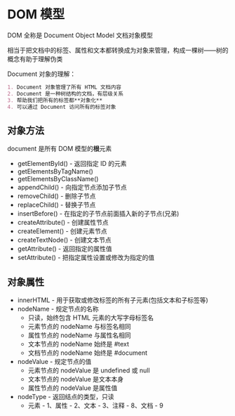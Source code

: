 # DOM 模型

DOM 全称是 Document Object Model 文档对象模型

相当于把文档中的标签、属性和文本都转换成为对象来管理，构成一棵树——树的概念有助于理解伪类

Document 对象的理解：

```markdown
1. Document 对象管理了所有 HTML 文档内容
2. Document 是一种树结构的文档，有层级关系
3. 帮助我们把所有的标签都**对象化**
4. 可以通过 Document 访问所有的标签对象
```



## 对象方法

document 是所有 DOM 模型的**根**元素

- getElementById() - 返回指定 ID 的元素
- getElementsByTagName()
- getElementsByClassName()
- appendChild() - 向指定节点添加子节点
- removeChild() - 删除子节点
- replaceChild() - 替换子节点
- insertBefore() - 在指定的子节点前面插入新的子节点(兄弟)
- createAttribute() - 创建属性节点
- createElement() - 创建元素节点
- createTextNode() - 创建文本节点
- getAttribute() - 返回指定的属性值
- setAttribute() - 把指定属性设置或修改为指定的值



## 对象属性

- innerHTML - 用于获取或修改标签的所有子元素(包括文本和子标签等)
- nodeName - 规定节点的名称
  - 只读，始终包含 HTML 元素的大写字母标签名
  - 元素节点的 nodeName 与标签名相同
  - 属性节点的 nodeName 与属性名相同
  - 文本节点的 nodeName 始终是 #text
  - 文档节点的 nodeName 始终是 #document
- nodeValue - 规定节点的值
  - 元素节点的 nodeValue 是 undefined 或 null
  - 文本节点的 nodeValue 是文本本身
  - 属性节点的 nodeValue 是属性值
- nodeType - 返回结点的类型，只读
  - 元素 - 1、属性 - 2、文本 - 3、注释 - 8、文档 - 9

